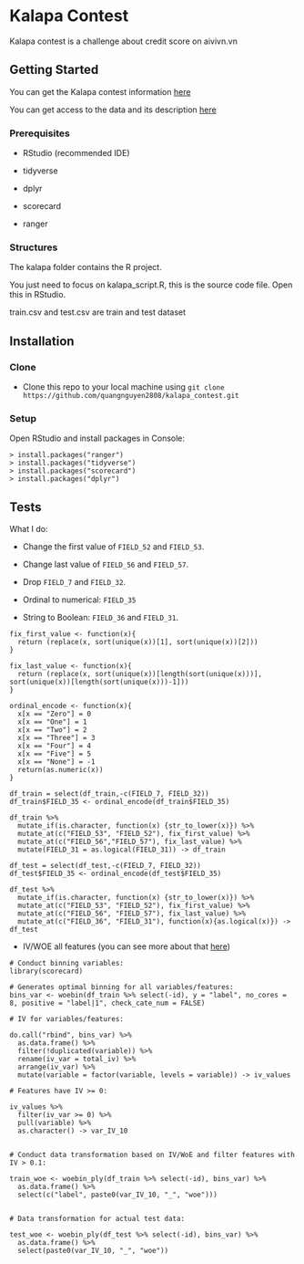 # Kalapa Contest

Kalapa contest is a challenge about credit score on aivivn.vn

## Getting Started

You can get the Kalapa contest information [here](https://challenge.kalapa.vn/?fbclid=IwAR04BPNrO_LKLqTBwnQM_b-R45b1NnTQHSoGNnNNqRR1mkDoOMiAB5sJayw)

You can get access to the data and its description [here](https://drive.google.com/drive/folders/1uxaWbSdC5u3IEN9uSXBvh-ZKslcTlGo-)

### Prerequisites

* RStudio (recommended IDE)

* tidyverse

* dplyr

* scorecard

* ranger

### Structures

The kalapa folder contains the R project. 

You just need to focus on kalapa_script.R, this is the source code file. Open this in RStudio.

train.csv and test.csv are train and test dataset

## Installation

### Clone

* Clone this repo to your local machine using `git clone https://github.com/quangnguyen2808/kalapa_contest.git`

### Setup

Open RStudio and install packages in Console:

```
> install.packages("ranger")
> install.packages("tidyverse")
> install.packages("scorecard")
> install.packages("dplyr")
```

## Tests

What I do:

- Change the first value of `FIELD_52` and `FIELD_53`.

- Change last value of `FIELD_56` and `FIELD_57`.

- Drop `FIELD_7` and `FIELD_32`.

- Ordinal to numerical: `FIELD_35`

- String to Boolean: `FIELD_36` and `FIELD_31`.

```
fix_first_value <- function(x){
  return (replace(x, sort(unique(x))[1], sort(unique(x))[2]))
}

fix_last_value <- function(x){
  return (replace(x, sort(unique(x))[length(sort(unique(x)))], sort(unique(x))[length(sort(unique(x)))-1]))
}

ordinal_encode <- function(x){
  x[x == "Zero"] = 0
  x[x == "One"] = 1
  x[x == "Two"] = 2
  x[x == "Three"] = 3
  x[x == "Four"] = 4
  x[x == "Five"] = 5
  x[x == "None"] = -1
  return(as.numeric(x))
}

df_train = select(df_train,-c(FIELD_7, FIELD_32))
df_train$FIELD_35 <- ordinal_encode(df_train$FIELD_35)

df_train %>% 
  mutate_if(is.character, function(x) {str_to_lower(x)}) %>%
  mutate_at(c("FIELD_53", "FIELD_52"), fix_first_value) %>%
  mutate_at(c("FIELD_56","FIELD_57"), fix_last_value) %>%
  mutate(FIELD_31 = as.logical(FIELD_31)) -> df_train

df_test = select(df_test,-c(FIELD_7, FIELD_32))
df_test$FIELD_35 <- ordinal_encode(df_test$FIELD_35)

df_test %>%
  mutate_if(is.character, function(x) {str_to_lower(x)}) %>%
  mutate_at(c("FIELD_53", "FIELD_52"), fix_first_value) %>%
  mutate_at(c("FIELD_56", "FIELD_57"), fix_last_value) %>%
  mutate_at(c("FIELD_36", "FIELD_31"), function(x){as.logical(x)}) -> df_test
```
- IV/WOE all features (you can see more about that [here](https://www.kaggle.com/pavansanagapati/weight-of-evidence-woe-information-value-iv))

```
# Conduct binning variables: 
library(scorecard)

# Generates optimal binning for all variables/features: 
bins_var <- woebin(df_train %>% select(-id), y = "label", no_cores = 8, positive = "label|1", check_cate_num = FALSE)

# IV for variables/features: 

do.call("rbind", bins_var) %>% 
  as.data.frame() %>% 
  filter(!duplicated(variable)) %>% 
  rename(iv_var = total_iv) %>% 
  arrange(iv_var) %>% 
  mutate(variable = factor(variable, levels = variable)) -> iv_values

# Features have IV >= 0: 

iv_values %>% 
  filter(iv_var >= 0) %>% 
  pull(variable) %>% 
  as.character() -> var_IV_10


# Conduct data transformation based on IV/WoE and filter features with IV > 0.1: 

train_woe <- woebin_ply(df_train %>% select(-id), bins_var) %>% 
  as.data.frame() %>% 
  select(c("label", paste0(var_IV_10, "_", "woe")))


# Data transformation for actual test data: 

test_woe <- woebin_ply(df_test %>% select(-id), bins_var) %>% 
  as.data.frame() %>% 
  select(paste0(var_IV_10, "_", "woe"))
```
